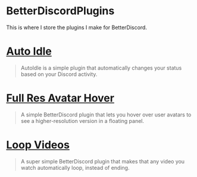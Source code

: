 # BetterDiscordPlugins
This is where I store the plugins I make for BetterDiscord.


# [Auto Idle](https://github.com/GentlePuppet/BetterDiscordPlugins/blob/main/AutoIdle/ReadMe.md)
> AutoIdle is a simple plugin that automatically changes your status based on your Discord activity.

# [Full Res Avatar Hover](https://github.com/GentlePuppet/BetterDiscordPlugins/blob/main/FullResAvatarHover/ReadMe.md)
> A simple BetterDiscord plugin that lets you hover over user avatars to see a higher-resolution version in a floating panel.

# [Loop Videos](https://github.com/GentlePuppet/BetterDiscordPlugins/blob/main/Loop%20Videos/ReadMe.md)
> A super simple BetterDiscord plugin that makes that any video you watch automatically loop, instead of ending.
